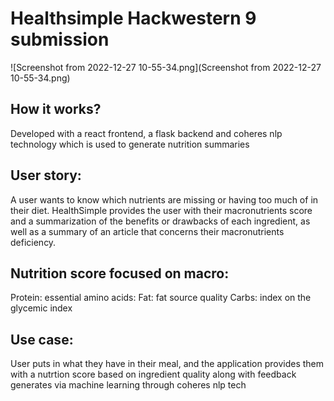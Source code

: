 # Healthsimple Hackwestern 9 submission

![Screenshot from 2022-12-27 10-55-34.png](Screenshot from 2022-12-27 10-55-34.png)

## How it works?
Developed with a react frontend, a flask backend and coheres nlp technology which is used to generate nutrition summaries
## User story:
A user wants to know which nutrients are missing or having too much of in their diet. HealthSimple provides the user with their macronutrients score and a summarization of the benefits or drawbacks of each ingredient, as well as a summary of an article that concerns their macronutrients deficiency.  


## Nutrition score focused on macro: 
Protein: essential amino acids: 
Fat: fat source quality 
Carbs: index on the glycemic index

## Use case: 
User puts in what they have in their meal, and the application provides them with a nutrtion score based on ingredient quality along with feedback generates via machine learning through coheres nlp tech






